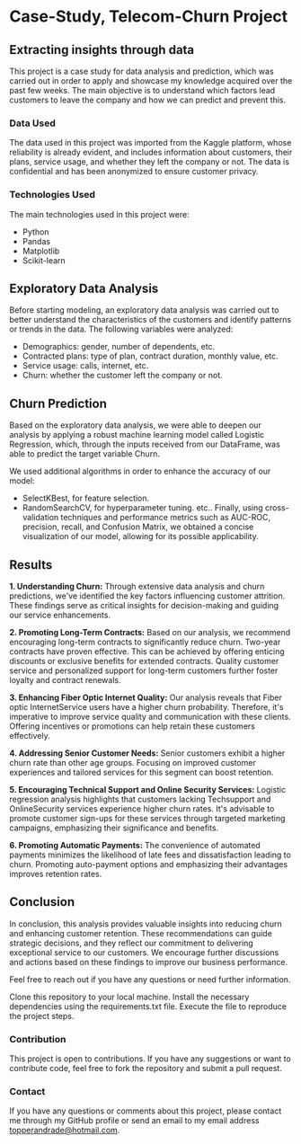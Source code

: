 # Case-Study, Telecom-Churn Project

## Extracting insights through data
This project is a case study for data analysis and prediction, which was carried out in order to apply and showcase my knowledge acquired over the past few weeks. The main objective is to understand which factors lead customers to leave the company and how we can predict and prevent this.

### Data Used
The data used in this project was imported from the Kaggle platform, whose reliability is already evident, and includes information about customers, their plans, service usage, and whether they left the company or not. The data is confidential and has been anonymized to ensure customer privacy.

### Technologies Used
The main technologies used in this project were:

- Python
- Pandas
- Matplotlib
- Scikit-learn

## Exploratory Data Analysis
Before starting modeling, an exploratory data analysis was carried out to better understand the characteristics of the customers and identify patterns or trends in the data. The following variables were analyzed:

- Demographics: gender, number of dependents, etc.
- Contracted plans: type of plan, contract duration, monthly value, etc.
- Service usage: calls, internet, etc.
- Churn: whether the customer left the company or not.

## Churn Prediction

Based on the exploratory data analysis, we were able to deepen our analysis by applying a robust machine learning model called Logistic Regression, which, through the inputs received from our DataFrame, was able to predict the target variable Churn.

We used additional algorithms in order to enhance the accuracy of our model:

- SelectKBest, for feature selection.
- RandomSearchCV, for hyperparameter tuning.
etc..
Finally, using cross-validation techniques and performance metrics such as AUC-ROC, precision, recall, and Confusion Matrix, we obtained a concise visualization of our model, allowing for its possible applicability.

## Results

**1. Understanding Churn:**
   Through extensive data analysis and churn predictions, we've identified the key factors influencing customer attrition. These findings serve as critical insights for decision-making and guiding our service enhancements.

**2. Promoting Long-Term Contracts:**
   Based on our analysis, we recommend encouraging long-term contracts to significantly reduce churn. Two-year contracts have proven effective. This can be achieved by offering enticing discounts or exclusive benefits for extended contracts. Quality customer service and personalized support for long-term customers further foster loyalty and contract renewals.

**3. Enhancing Fiber Optic Internet Quality:**
   Our analysis reveals that Fiber optic InternetService users have a higher churn probability. Therefore, it's imperative to improve service quality and communication with these clients. Offering incentives or promotions can help retain these customers effectively.

**4. Addressing Senior Customer Needs:**
   Senior customers exhibit a higher churn rate than other age groups. Focusing on improved customer experiences and tailored services for this segment can boost retention.

**5. Encouraging Technical Support and Online Security Services:**
   Logistic regression analysis highlights that customers lacking Techsupport and OnlineSecurity services experience higher churn rates. It's advisable to promote customer sign-ups for these services through targeted marketing campaigns, emphasizing their significance and benefits.

**6. Promoting Automatic Payments:**
   The convenience of automated payments minimizes the likelihood of late fees and dissatisfaction leading to churn. Promoting auto-payment options and emphasizing their advantages improves retention rates.

## Conclusion

In conclusion, this analysis provides valuable insights into reducing churn and enhancing customer retention. These recommendations can guide strategic decisions, and they reflect our commitment to delivering exceptional service to our customers. We encourage further discussions and actions based on these findings to improve our business performance.

Feel free to reach out if you have any questions or need further information.


Clone this repository to your local machine.
Install the necessary dependencies using the requirements.txt file.
Execute the file to reproduce the project steps.

### Contribution

This project is open to contributions. If you have any suggestions or want to contribute code, feel free to fork the repository and submit a pull request.

### Contact

If you have any questions or comments about this project, please contact me through my GitHub profile or send an email to my email address topperandrade@hotmail.com.

